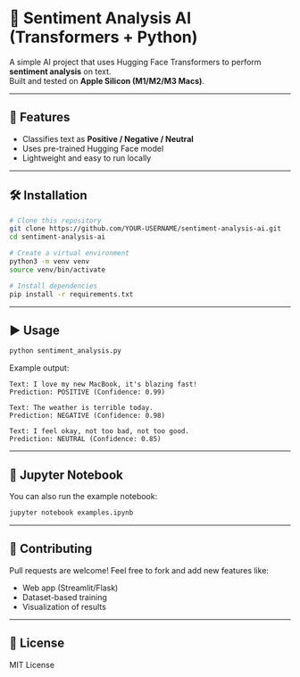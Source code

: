 # 🧠 Sentiment Analysis AI (Transformers + Python)

A simple AI project that uses Hugging Face Transformers to perform **sentiment analysis** on text.  
Built and tested on **Apple Silicon (M1/M2/M3 Macs)**.

---

## 🚀 Features
- Classifies text as **Positive / Negative / Neutral**
- Uses pre-trained Hugging Face model
- Lightweight and easy to run locally

---

## 🛠️ Installation

```bash
# Clone this repository
git clone https://github.com/YOUR-USERNAME/sentiment-analysis-ai.git
cd sentiment-analysis-ai

# Create a virtual environment
python3 -m venv venv
source venv/bin/activate

# Install dependencies
pip install -r requirements.txt
```

---

## ▶️ Usage

```bash
python sentiment_analysis.py
```

Example output:

```
Text: I love my new MacBook, it's blazing fast!
Prediction: POSITIVE (Confidence: 0.99)

Text: The weather is terrible today.
Prediction: NEGATIVE (Confidence: 0.98)

Text: I feel okay, not too bad, not too good.
Prediction: NEUTRAL (Confidence: 0.85)
```

---

## 📒 Jupyter Notebook
You can also run the example notebook:

```bash
jupyter notebook examples.ipynb
```

---

## 🤝 Contributing
Pull requests are welcome! Feel free to fork and add new features like:
- Web app (Streamlit/Flask)
- Dataset-based training
- Visualization of results

---

## 📜 License
MIT License
